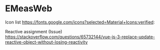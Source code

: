 # EMeasWeb
Icon list
https://fonts.google.com/icons?selected=Material+Icons:verified:

Reactive assignment (Issue)
https://stackoverflow.com/questions/65732144/vue-js-3-replace-update-reactive-object-without-losing-reactivity